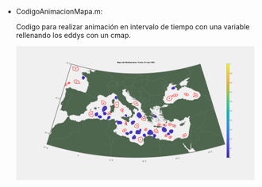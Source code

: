 - CodigoAnimacionMapa.m:
  
  Codigo para realizar animación en intervalo de tiempo con una variable rellenando los eddys con
  un cmap.

  ![Descripción del GIF](animacion_mapas.gif)
  
